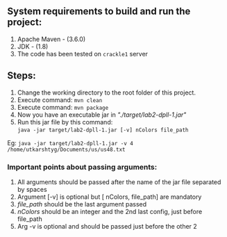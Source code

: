 ## System requirements to build and run the project:

1. Apache Maven - (3.6.0)
2. JDK - (1.8)
3. The code has been tested on `crackle1` server

## Steps:

1. Change the working directory to the root folder of this project.
2. Execute command: `mvn clean`
3. Execute command: `mvn package`
4. Now you have an executable jar in *"./target/lab2-dpll-1.jar"*
5. Run this jar file by this command:\
   ```java -jar target/lab2-dpll-1.jar [-v] nColors file_path```

Eg: ```java -jar target/lab2-dpll-1.jar -v 4 /home/utkarshtyg/Documents/us/us48.txt```

###
### Important points about passing arguments:

1. All arguments should be passed after the name of the jar file separated by spaces
2. Argument [-v] is optional but [ nColors, file_path] are mandatory
3. _file_path_ should be the last argument passed
4. _nColors_ should be an integer and the 2nd last config, just before file_path
5. Arg -v is optional and should be passed just before the other 2
